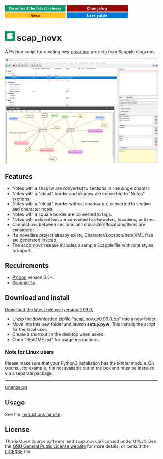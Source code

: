 [![Download the latest release](docs/img/download-button.png)](https://raw.githubusercontent.com/peter88213/scap_novx/main/dist/scap_novx_v0.99.0.zip)
[![Changelog](docs/img/changelog-button.png)](docs/changelog.md)
[![News](docs/img/news-button.png)](https://github.com/peter88213/novelibre/discussions/1)
[![User guide](docs/img/help-button.png)](https://peter88213.github.io/nvhelp-en/scap_novx/)

# ![S](icons/sLogo32.png) scap_novx

A Python script for creating new [novelibre](https://github.com/peter88213/novelibre/) projects from Scapple diagrams 

![Screenshot: Example](docs/Screenshots/screen01.png)

## Features

- Notes with a shadow are converted to sections in one single chapter.
- Notes with a "cloud" border and shadow are converted to "Notes" sections.
- Notes with a "cloud" border without shadow are converted to section and character notes.
- Notes with a square border are converted to tags.
- Notes with colored text are converted to characters, locations, or items.
- Connections between sections and characters/locations/items are considered.
- If a novelibre project already exists, Character/Location/Item XML files are generated instead.
- The *scap_novx* release includes a sample Scapple file with note styles to import.

 
## Requirements

- [Python](https://www.python.org/) version 3.6+.
- [Scapple 1.x](https://www.literatureandlatte.com/scapple/overview).


## Download and install

[Download the latest release (version 0.99.0)](https://raw.githubusercontent.com/peter88213/scap_novx/main/dist/scap_novx_v0.99.0.zip)

- Unzip the downloaded zipfile "scap_novx_v0.99.0.zip" into a new folder.
- Move into this new folder and launch **setup.pyw**. This installs the script for the local user.
- Create a shortcut on the desktop when asked.
- Open "README.md" for usage instructions.

### Note for Linux users

Please make sure that your Python3 installation has the *tkinter* module. On Ubuntu, for example, it is not available out of the box and must be installed via a separate package. 

------------------------------------------------------------------

[Changelog](docs/changelog.md)

## Usage

See the [instructions for use](docs/usage.md)

## License

This is Open Source software, and scap_novx is licensed under GPLv3. See the
[GNU General Public License website](https://www.gnu.org/licenses/gpl-3.0.en.html) for more
details, or consult the [LICENSE](https://github.com/peter88213/scap_novx/blob/main/LICENSE) file.


 




